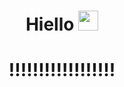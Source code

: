 ### 
<h1 align="center"> Hiello
<img src="https://user-images.githubusercontent.com/74038190/213844263-a8897a51-32f4-4b3b-b5c2-e1528b89f6f3.png"" height="32"/></h1>
<h1 align="center"> !!!!!!!!!!!!!!!!!!
<!--
**fitsui/fitsui** is a ✨ _special_ ✨ repository because its `README.md` (this file) appears on your GitHub profile.
![alt text](https://milgram.fandom.com/ru/wiki/%D0%9A%D1%83%D1%81%D1%83%D0%BD%D0%BE%D0%BA%D0%B8_%D0%9C%D1%83/%D0%93%D0%B0%D0%BB%D0%B5%D1%80%D0%B5%D1%8F?file=Mu_Birthday_Art_2021.png)


